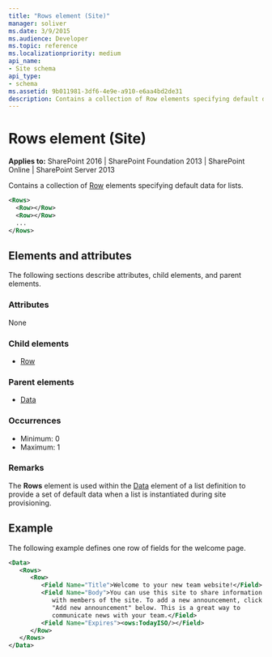 ```yaml
---
title: "Rows element (Site)"
manager: soliver
ms.date: 3/9/2015
ms.audience: Developer
ms.topic: reference
ms.localizationpriority: medium
api_name:
- Site schema
api_type:
- schema
ms.assetid: 9b011981-3df6-4e9e-a910-e6aa4bd2de31
description: Contains a collection of Row elements specifying default data for lists.
---
```


# Rows element (Site)

**Applies to:** SharePoint 2016 | SharePoint Foundation 2013 | SharePoint Online | SharePoint Server 2013

Contains a collection of [Row](row-element-site.md) elements specifying default data for lists.

```XML
<Rows>
  <Row></Row>
  <Row></Row>
  ...
</Rows>
```

## Elements and attributes

The following sections describe attributes, child elements, and parent elements.

### Attributes

None

### Child elements

- [Row](row-element-site.md)

### Parent elements

- [Data](data-element-site.md)

### Occurrences

- Minimum: 0
- Maximum: 1

### Remarks

The **Rows** element is used within the [Data](data-element-site.md) element of a list definition to provide a set of default data when a list is instantiated during site provisioning.

## Example

The following example defines one row of fields for the welcome page.

```XML
<Data>
   <Rows>
      <Row>
         <Field Name="Title">Welcome to your new team website!</Field>
         <Field Name="Body">You can use this site to share information
            with members of the site. To add a new announcement, click
            "Add new announcement" below. This is a great way to
            communicate news with your team.</Field>
         <Field Name="Expires"><ows:TodayISO/></Field>
      </Row>
   </Rows>
</Data>
```
